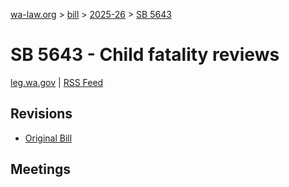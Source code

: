 [wa-law.org](/) > [bill](/bill/) > [2025-26](/bill/2025-26/) > [SB 5643](/bill/2025-26/sb/5643/)

# SB 5643 - Child fatality reviews
[leg.wa.gov](https://app.leg.wa.gov/billsummary?BillNumber=5643&Year=2025&Initiative=false) | [RSS Feed](./rss.xml)

## Revisions
* [Original Bill](1/)

## Meetings